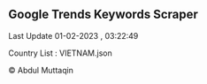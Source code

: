 

## Google Trends Keywords Scraper 
 
Last Update 01-02-2023 , 03:22:49

Country List :
VIETNAM.json



© Abdul Muttaqin 
